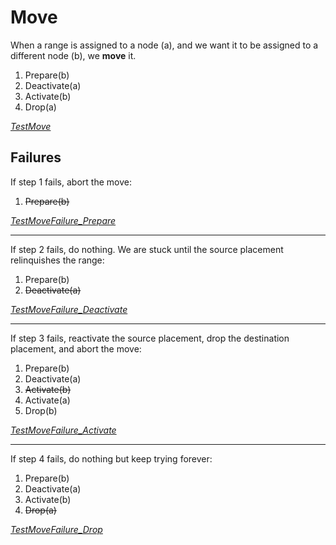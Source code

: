 # Move

When a range is assigned to a node (a), and we want it to be assigned to a
different node (b), we **move** it.

1. Prepare(b)
2. Deactivate(a)
3. Activate(b)
4. Drop(a)

[_TestMove_](https://cs.github.com/adammck/ranger?q=symbol%3ATestMove)

## Failures

If step 1 fails, abort the move:

1. <strike>Prepare(b)</strike>

[_TestMoveFailure_Prepare_](https://cs.github.com/adammck/ranger?q=symbol%3ATestMoveFailure_Prepare)

---

If step 2 fails, do nothing. We are stuck until the source placement
relinquishes the range:

1. Prepare(b)
2. <strike>Deactivate(a)</strike>

[_TestMoveFailure_Deactivate_](https://cs.github.com/adammck/ranger?q=symbol%3ATestMoveFailure_Deactivate)

---

If step 3 fails, reactivate the source placement, drop the destination
placement, and abort the move:

1. Prepare(b)
2. Deactivate(a)
3. <strike>Activate(b)</strike>
4. Activate(a)
5. Drop(b)

[_TestMoveFailure_Activate_](https://cs.github.com/adammck/ranger?q=symbol%3ATestMoveFailure_Activate)

---

If step 4 fails, do nothing but keep trying forever:

1. Prepare(b)
2. Deactivate(a)
3. Activate(b)
4. <strike>Drop(a)</strike>

[_TestMoveFailure_Drop_](https://cs.github.com/adammck/ranger?q=symbol%3ATestMoveFailure_Drop)
